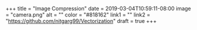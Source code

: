 +++
title = "Image Compression"
date = 2019-03-04T10:59:11-08:00
image = "camera.png"
alt = ""
color = "#818162"
link1 = ""
link2 = "https://github.com/nitgarg99/Vectorization"
draft = true
+++
